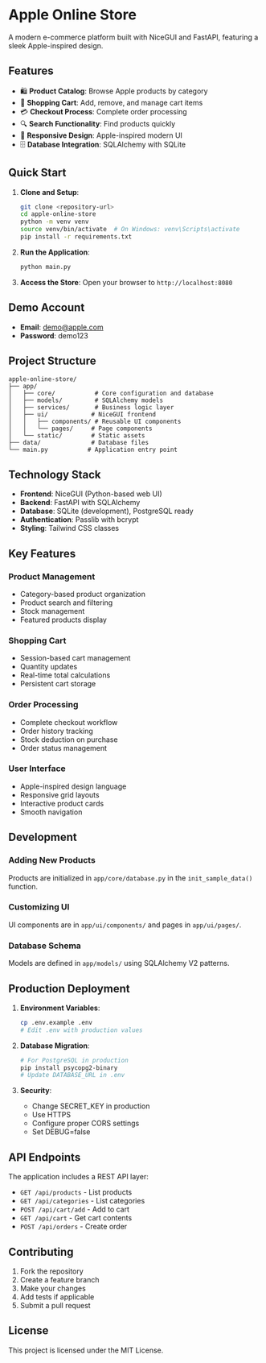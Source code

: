 # Apple Online Store

A modern e-commerce platform built with NiceGUI and FastAPI, featuring a sleek Apple-inspired design.

## Features

- 🛍️ **Product Catalog**: Browse Apple products by category
- 🛒 **Shopping Cart**: Add, remove, and manage cart items
- 💳 **Checkout Process**: Complete order processing
- 🔍 **Search Functionality**: Find products quickly
- 📱 **Responsive Design**: Apple-inspired modern UI
- 🗄️ **Database Integration**: SQLAlchemy with SQLite

## Quick Start

1. **Clone and Setup**:
   ```bash
   git clone <repository-url>
   cd apple-online-store
   python -m venv venv
   source venv/bin/activate  # On Windows: venv\Scripts\activate
   pip install -r requirements.txt
   ```

2. **Run the Application**:
   ```bash
   python main.py
   ```

3. **Access the Store**:
   Open your browser to `http://localhost:8080`

## Demo Account

- **Email**: demo@apple.com
- **Password**: demo123

## Project Structure

```
apple-online-store/
├── app/
│   ├── core/           # Core configuration and database
│   ├── models/         # SQLAlchemy models
│   ├── services/       # Business logic layer
│   ├── ui/            # NiceGUI frontend
│   │   ├── components/ # Reusable UI components
│   │   └── pages/     # Page components
│   └── static/        # Static assets
├── data/              # Database files
└── main.py           # Application entry point
```

## Technology Stack

- **Frontend**: NiceGUI (Python-based web UI)
- **Backend**: FastAPI with SQLAlchemy
- **Database**: SQLite (development), PostgreSQL ready
- **Authentication**: Passlib with bcrypt
- **Styling**: Tailwind CSS classes

## Key Features

### Product Management
- Category-based product organization
- Product search and filtering
- Stock management
- Featured products display

### Shopping Cart
- Session-based cart management
- Quantity updates
- Real-time total calculations
- Persistent cart storage

### Order Processing
- Complete checkout workflow
- Order history tracking
- Stock deduction on purchase
- Order status management

### User Interface
- Apple-inspired design language
- Responsive grid layouts
- Interactive product cards
- Smooth navigation

## Development

### Adding New Products
Products are initialized in `app/core/database.py` in the `init_sample_data()` function.

### Customizing UI
UI components are in `app/ui/components/` and pages in `app/ui/pages/`.

### Database Schema
Models are defined in `app/models/` using SQLAlchemy V2 patterns.

## Production Deployment

1. **Environment Variables**:
   ```bash
   cp .env.example .env
   # Edit .env with production values
   ```

2. **Database Migration**:
   ```bash
   # For PostgreSQL in production
   pip install psycopg2-binary
   # Update DATABASE_URL in .env
   ```

3. **Security**:
   - Change SECRET_KEY in production
   - Use HTTPS
   - Configure proper CORS settings
   - Set DEBUG=false

## API Endpoints

The application includes a REST API layer:

- `GET /api/products` - List products
- `GET /api/categories` - List categories
- `POST /api/cart/add` - Add to cart
- `GET /api/cart` - Get cart contents
- `POST /api/orders` - Create order

## Contributing

1. Fork the repository
2. Create a feature branch
3. Make your changes
4. Add tests if applicable
5. Submit a pull request

## License

This project is licensed under the MIT License.